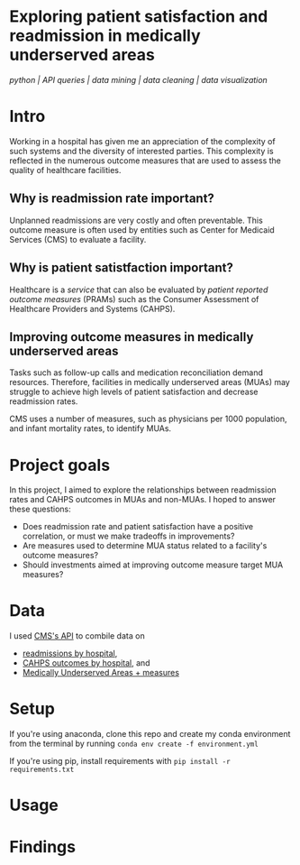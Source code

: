 # Exploring patient satisfaction and readmission in medically underserved areas

*python | API queries | data mining | data cleaning | data visualization*

# Intro

Working in a hospital has given me an appreciation of the complexity of such systems and the diversity of interested parties. This complexity is reflected in the numerous outcome measures that are used to assess the quality of healthcare facilities.

## Why is readmission rate important?

Unplanned readmissions are very costly and often preventable. This outcome measure is often used by entities such as Center for Medicaid Services (CMS) to evaluate a facility. 
## Why is patient satistfaction important?

Healthcare is a *service* that can also be evaluated by *patient reported outcome measures* (PRAMs) such as the Consumer Assessment of Healthcare Providers and Systems (CAHPS). 



## Improving outcome measures in medically underserved areas

Tasks such as follow-up calls and medication reconciliation demand resources. Therefore, facilities in medically underserved areas (MUAs) may struggle to achieve high levels of patient satisfaction and decrease readmission rates. 

CMS uses a number of measures, such as physicians per 1000 population, and infant mortality rates, to identify MUAs. 


# Project goals

In this project, I aimed to explore the relationships between readmission rates and CAHPS outcomes in MUAs and non-MUAs. I hoped to answer these questions:

- Does readmission rate and patient satisfaction have a positive correlation, or must we make tradeoffs in improvements?
- Are measures used to determine MUA status related to a facility's outcome measures? 
- Should investments aimed at improving outcome measure target MUA measures? 



# Data
I used [CMS's API](https://dev.socrata.com) to combile data 
 on 
 - [readmissions by hospital](https://data.medicare.gov/Hospital-Compare/Unplanned-Hospital-Visits-Hospital/632h-zaca
), 
- [CAHPS outcomes by hospital](https://data.medicare.gov/Hospital-Compare/Outpatient-and-Ambulatory-Surgery-Consumer-Assessm/yizn-abxn
), and 
- [Medically Underserved Areas + measures](https://bhw.hrsa.gov/shortage-designation)


# Setup

If you're using anaconda, clone this repo and create my conda environment from the terminal by running  `conda env create -f environment.yml`

If you're using pip, install requirements with `pip install -r requirements.txt`

# Usage

# Findings


